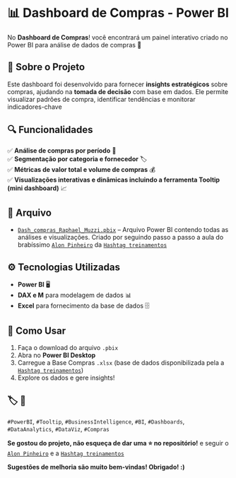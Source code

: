 # 📊 Dashboard de Compras - Power BI  

No **Dashboard de Compras**! você encontrará um painel interativo criado no Power BI para análise de dados de compras 🚀  

## 📌 Sobre o Projeto  
Este dashboard foi desenvolvido para fornecer **insights estratégicos** sobre compras, ajudando na **tomada de decisão** com base em dados.
Ele permite visualizar padrões de compra, identificar tendências e monitorar indicadores-chave  

## 🔍 Funcionalidades  
✅ **Análise de compras por período** 📅  
✅ **Segmentação por categoria e fornecedor** 🏷️  
✅ **Métricas de valor total e volume de compras** 💰  
✅ **Visualizações interativas e dinâmicas incluindo a ferramenta Tooltip (mini dashboard)** 📈

## 📂 Arquivo  
- [`Dash_compras_Raphael_Muzzi.pbix`](Dash_compras_Raphael_Muzzi.pbix) – Arquivo Power BI contendo todas as análises e visualizações. Criado por seguindo passo a passo a aula do brabíssimo [`Alon Pinheiro`](https://lnkd.in/dG-YyKTP) da [`Hashtag treinamentos`](https://lnkd.in/dV_jyAN2)

## ⚙️ Tecnologias Utilizadas  
- **Power BI** 🖥️  
- **DAX e M** para modelagem de dados 📊  
- **Excel** para fornecimento da base de dados 🗄️  

## 🚀 Como Usar  
1. Faça o download do arquivo `.pbix`  
2. Abra no **Power BI Desktop**  
3. Carregue a Base Compras `.xlsx` (base de dados disponibilizada pela a [`Hashtag treinamentos`](https://lnkd.in/dV_jyAN2))
4. Explore os dados e gere insights!  

## 🏷️ 🔗
`#PowerBI`, `#Tooltip`, `#BusinessIntelligence`, `#BI`, `#Dashboards`, `#DataAnalytics`, `#DataViz`, `#Compras`

**Se gostou do projeto, não esqueça de dar uma ⭐ no repositório!** e seguir o [`Alon Pinheiro`](https://lnkd.in/dG-YyKTP) e a [`Hashtag treinamentos`](https://lnkd.in/dV_jyAN2)

**Sugestões de melhoria são muito bem-vindas! Obrigado! :)**
  
